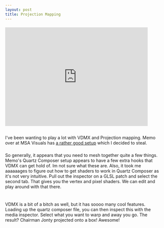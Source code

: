 ```yaml
--- 
layout: post
title: Projection Mapping
---
```

####
<iframe title="YouTube video player" class="youtube-player" type="text/html" width="460" height="320" src="http://www.youtube.com/embed/uES0HfGAqCc" frameborder="0" allowFullScreen></iframe>

##
I've been wanting to play a lot with VDMX and Projection mapping. Memo over at MSA Visuals has <a href="http://memo.tv/projection_mapping_quad_warping_with_quartz_composer_vdmx">a rather good setup</a> which I decided to steal.

###
So generally, it appears that you need to mesh together quite a few things. Memo's Quartz Composer setup appears to have a few extra hooks that VDMX can get hold of. Im not sure what these are. Also, it took me aaaaaages to figure out how to get shaders to work in Quartz Composer as it's not very intuitive. Pull out the inspector on a GLSL patch and select the second tab. That gives you the vertex and pixel shaders. We can edit and play around with that there.

#
VDMX is a bit of a bitch as well, but it has soooo many cool features. Loading up the quartz composer file, you can then inspect this with the media inspector. Select what you want to warp and away you go. The result? Chairman Jonty projected onto a box! Awesome!

